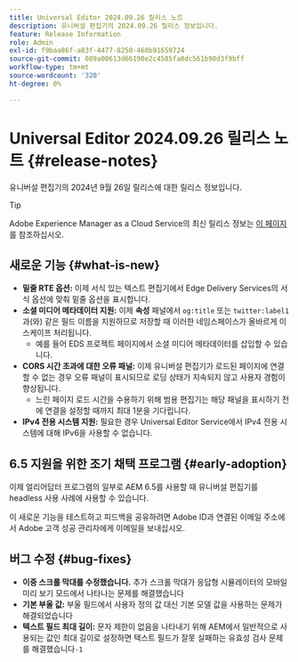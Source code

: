 ```yaml
---
title: Universal Editor 2024.09.26 릴리스 노트
description: 유니버설 편집기의 2024.09.26 릴리스 정보입니다.
feature: Release Information
role: Admin
exl-id: f9baa86f-a83f-4477-8250-460b91659724
source-git-commit: 089a00613d66190e2c4585fa8dc561b98d3f9bff
workflow-type: tm+mt
source-wordcount: '320'
ht-degree: 0%

---
```


# Universal Editor 2024.09.26 릴리스 노트 {#release-notes}

유니버설 편집기의 2024년 9월 26일 릴리스에 대한 릴리스 정보입니다.

>[!TIP]
>
>Adobe Experience Manager as a Cloud Service의 최신 릴리스 정보는 [이 페이지](/help/release-notes/release-notes-cloud/release-notes-current.md)를 참조하십시오.

## 새로운 기능 {#what-is-new}

* **밑줄 RTE 옵션:** 이제 서식 있는 텍스트 편집기에서 Edge Delivery Services의 서식 옵션에 맞춰 밑줄 옵션을 표시합니다.
* **소셜 미디어 메타데이터 지원:** 이제 **속성** 패널에서 `og:title` 또는 `twitter:label1`과(와) 같은 필드 이름을 지원하므로 저장할 때 이러한 네임스페이스가 올바르게 이스케이프 처리됩니다.
   * 예를 들어 EDS 프로젝트 페이지에서 소셜 미디어 메타데이터를 삽입할 수 있습니다.
* **CORS 시간 초과에 대한 오류 패널:** 이제 유니버설 편집기가 로드된 페이지에 연결할 수 없는 경우 오류 패널이 표시되므로 로딩 상태가 지속되지 않고 사용자 경험이 향상됩니다.
   * 느린 페이지 로드 시간을 수용하기 위해 범용 편집기는 해당 패널을 표시하기 전에 연결을 설정할 때까지 최대 1분을 기다립니다.
* **IPv4 전용 시스템 지원:** 필요한 경우 Universal Editor Service에서 IPv4 전용 시스템에 대해 IPv6을 사용할 수 없습니다.

## 6.5 지원을 위한 조기 채택 프로그램 {#early-adoption}

이제 얼리어답터 프로그램의 일부로 AEM 6.5를 사용할 때 유니버설 편집기를 headless 사용 사례에 사용할 수 있습니다.

이 새로운 기능을 테스트하고 피드백을 공유하려면 Adobe ID과 연결된 이메일 주소에서 Adobe 고객 성공 관리자에게 이메일을 보내십시오.

## 버그 수정 {#bug-fixes}

* **이중 스크롤 막대를 수정했습니다.** 추가 스크롤 막대가 응답형 시뮬레이터의 모바일 미리 보기 모드에서 나타나는 문제를 해결했습니다
* **기본 부울 값:** 부울 필드에서 사용자 정의 값 대신 기본 모델 값을 사용하는 문제가 해결되었습니다
* **텍스트 필드 최대 길이:** 문자 제한이 없음을 나타내기 위해 AEM에서 일반적으로 사용되는 값인 최대 길이로 설정하면 텍스트 필드가 잘못 실패하는 유효성 검사 문제를 해결했습니다`-1`
